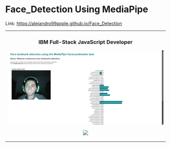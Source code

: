 # Face_Detection Using MediaPipe

Link: https://alejandro99apple.github.io/Face_Detection


<table>
<tr>
<td width="50%">
<h3 align="center">IBM Full-Stack JavaScript Developer</h3>
<div align="center">
<a href="https://alejandro99apple.github.io/Face_Detection" target="_blank"><img src="https://github.com/alejandro99apple/Face_Detection/blob/main/face%20mesh.png"></a>
<p>
<a href="https://coursera.org/verify/professional-cert/LMQOYGWZM4DM">
<img src="https://img.shields.io/badge/VERIFY-0056D2?style=for-the-badge&logo=coursera&logoColor=fff">
</a>
</p>
</div>                                                                                     
</td>
                                                          
</table>               

